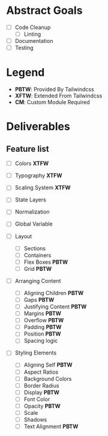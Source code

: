 # Abstract Goals

- [ ] Code Cleanup
    - [ ] Linting
- [ ] Documentation
- [ ] Testing

# Legend
- **PBTW**: Provided By Tailwindcss
- **XFTW**: Extended From Tailwindcss
- **CM**: Custom Module Required


# Deliverables

## Feature list
- [ ] Colors **XTFW**
- [ ] Typography **XTFW**
- [ ] Scaling System **XTFW**
- [ ] State Layers
- [ ] Normalization
- [ ] Global Variable

- [ ] Layout
    - [ ] Sections
    - [ ] Containers
    - [ ] Flex Boxes **PBTW**
    - [ ] Grid **PBTW**

- [ ] Arranging Content
    - [ ] Aligning Children **PBTW**
    - [ ] Gaps **PBTW**
    - [ ] Justifying Content **PBTW**
    - [ ] Margins **PBTW**
    - [ ] Overflow **PBTW**
    - [ ] Padding **PBTW**
    - [ ] Position **PBTW**
    - [ ] Spacing logic

- [ ] Styling Elements
    - [ ] Aligning Self **PBTW**
    - [ ] Aspect Ratios
    - [ ] Background Colors
    - [ ] Border Radius
    - [ ] Display **PBTW**
    - [ ] Font Color
    - [ ] Opacity **PBTW**
    - [ ] Scale
    - [ ] Shadows
    - [ ] Text Alignment **PBTW**
